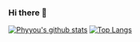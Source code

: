 ### Hi there 👋
[![Phyyou's github stats](https://github-readme-stats-git-masterrstaa-rickstaa.vercel.app/api?username=Phyyou&show_icons=true)](https://github.com/anuraghazra/github-readme-stats)
</a>
[![Top Langs](https://github-readme-stats-git-masterrstaa-rickstaa.vercel.app/api/top-langs/?username=Phyyou&hide_border=true&layout=compact)](https://github.com/anuraghazra/github-readme-stats)



<!--
**phyyou/phyyou** is a ✨ _special_ ✨ repository because its `README.md` (this file) appears on your GitHub profile.

Here are some ideas to get you started:

- 🔭 I’m currently working on ...
- 🌱 I’m currently learning ...
- 👯 I’m looking to collaborate on ...
- 🤔 I’m looking for help with ...
- 💬 Ask me about ...
- 📫 How to reach me: ...
- 😄 Pronouns: ...
- ⚡ Fun fact: ...
-->
